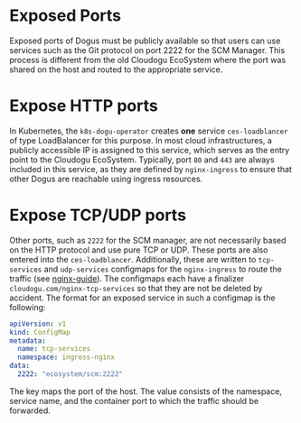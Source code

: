 # Exposed Ports

Exposed ports of Dogus must be publicly available so that users can use services such as the Git protocol on port 2222
for the SCM Manager.
This process is different from the old Cloudogu EcoSystem where the port was shared on the host and routed to the
appropriate service.

# Expose HTTP ports

In Kubernetes, the `k8s-dogu-operator` creates **one** service `ces-loadblancer` of type LoadBalancer for this purpose.
In most cloud infrastructures, a publicly accessible IP is assigned to this service, which serves as the entry point to the
Cloudogu EcoSystem.
Typically, port `80` and `443` are always included in this service, as they are defined by `nginx-ingress` to ensure
that other Dogus are reachable using ingress resources.

# Expose TCP/UDP ports

Other ports, such as `2222` for the SCM manager, are not necessarily based on the HTTP protocol and use
pure TCP or UDP. These ports are also entered into the `ces-loadblancer`. Additionally, these
are written to `tcp-services` and `udp-services` configmaps for the `nginx-ingress` to route the traffic
(see [nginx-guide](https://kubernetes.github.io/ingress-nginx/user-guide/exposing-tcp-udp-services/)).
The configmaps each have a finalizer `cloudogu.com/nginx-tcp-services` so that they are not be deleted by
accident. The format for an exposed service in such a configmap is the following:

```yaml
apiVersion: v1
kind: ConfigMap
metadata:
  name: tcp-services
  namespace: ingress-nginx
data:
  2222: "ecosystem/scm:2222"
```

The key maps the port of the host. The value consists of the namespace, service name, and the container port
to which the traffic should be forwarded.